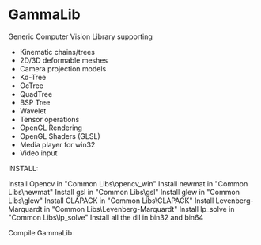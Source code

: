 # GammaLib

Generic Computer Vision Library supporting
 - Kinematic chains/trees
 - 2D/3D deformable meshes
 - Camera projection models
 - Kd-Tree
 - OcTree
 - QuadTree
 - BSP Tree
 - Wavelet
 - Tensor operations
 - OpenGL Rendering
 - OpenGL Shaders (GLSL)
 - Media player for win32
 - Video input



INSTALL:

  Install Opencv in "Common Libs\opencv_win"
  Install newmat in "Common Libs\newmat"
  Install gsl in "Common Libs\gsl"
  Install glew in "Common Libs\glew"
  Install CLAPACK in "Common Libs\CLAPACK"
  Install Levenberg-Marquardt in "Common Libs\Levenberg-Marquardt"
  Install lp_solve in "Common Libs\lp_solve"
  Install all the dll in bin32 and bin64

  Compile GammaLib
